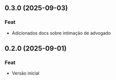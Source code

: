 ## 0.3.0 (2025-09-03)

### Feat

- Adicionados docs sobre intimação de advogado

## 0.2.0 (2025-09-01)

### Feat

- Versão inicial
